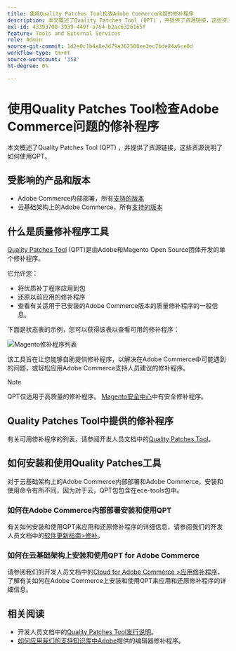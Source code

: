 ```yaml
---
title: 使用Quality Patches Tool检查Adobe Commerce问题的修补程序
description: 本文概述了Quality Patches Tool (QPT) ，并提供了资源链接，这些资源说明了如何使用QPT。
exl-id: 43393708-3939-449f-a764-b2ac6326165f
feature: Tools and External Services
role: Admin
source-git-commit: 1d2e0c1b4a8e3d79a362500ee3ec7bde84a6ce0d
workflow-type: tm+mt
source-wordcount: '358'
ht-degree: 0%

---
```


# 使用Quality Patches Tool检查Adobe Commerce问题的修补程序

本文概述了Quality Patches Tool (QPT) ，并提供了资源链接，这些资源说明了如何使用QPT。

## 受影响的产品和版本

* Adobe Commerce内部部署，所有[支持的版本](https://magento.com/sites/default/files/magento-software-lifecycle-policy.pdf)
* 云基础架构上的Adobe Commerce，所有[支持的版本](https://magento.com/sites/default/files/magento-software-lifecycle-policy.pdf)

## 什么是质量修补程序工具

[Quality Patches Tool](https://github.com/magento/quality-patches) (QPT)是由Adobe和Magento Open Source团体开发的单个修补程序。

它允许您：

* 将优质补丁程序应用到包
* 还原以前应用的修补程序
* 查看有关适用于已安装的Adobe Commerce版本的质量修补程序的一般信息。

下面是状态表的示例，您可以获得该表以查看可用的修补程序：

![Magento修补程序列表](assets/status_table.png)

该工具旨在让您能够自助提供修补程序，以解决在Adobe Commerce中可能遇到的问题，或轻松应用Adobe Commerce支持人员建议的修补程序。

>[!NOTE]
>
>QPT仅适用于高质量的修补程序。 [Magento安全中心](https://magento.com/security/patches)中有安全修补程序。

## Quality Patches Tool中提供的修补程序

有关可用修补程序的列表，请参阅开发人员文档中的[Quality Patches Tool](https://devdocs.magento.com/quality-patches/tool.html#patch-grid)。

## 如何安装和使用Quality Patches工具

对于云基础架构上的Adobe Commerce内部部署和Adobe Commerce，安装和使用命令有所不同，因为对于云，QPT包包含在ece-tools包中。

### 如何在Adobe Commerce内部部署安装和使用QPT

有关如何安装和使用QPT来应用和还原修补程序的详细信息，请参阅我们的开发人员文档中的[软件更新指南>修补](https://devdocs.magento.com/guides/v2.4/comp-mgr/patching/mqp.html)。

### 如何在云基础架构上安装和使用QPT for Adobe Commerce

请参阅我们的开发人员文档中的[Cloud for Adobe Commerce >应用修补程序](https://devdocs.magento.com/cloud/project/project-patch.html)，了解有关如何在Adobe Commerce上安装和使用QPT来应用和还原修补程序的详细信息。

## 相关阅读

* 开发人员文档中的[Quality Patches Tool发行说明](https://devdocs.magento.com/quality-patches/release-notes.html)。
* [如何应用我们的支持知识库中Adobe](/help/how-to/general/how-to-apply-a-composer-patch-provided-by-magento.md)提供的编辑器修补程序。
